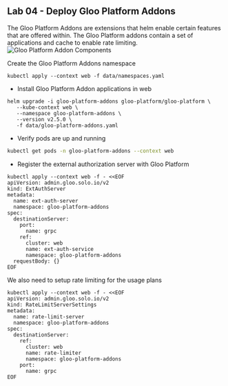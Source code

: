 ## Lab 04 - Deploy Gloo Platform Addons <a name="lab-04---deploy-gloo-platform-addons-"></a>

The Gloo Platform Addons are extensions that helm enable certain features that are offered within. The Gloo Platform addons contain a set of applications and cache to enable rate limiting.
![Gloo Platform Addon Components](images/gloo-platform-addons.png)

Create the Gloo Platform Addons namespace
```shell
kubectl apply --context web -f data/namespaces.yaml
```

* Install Gloo Platform Addon applications in web
```shell
helm upgrade -i gloo-platform-addons gloo-platform/gloo-platform \
   --kube-context web \
   --namespace gloo-platform-addons \
   --version v2.5.0 \
   -f data/gloo-platform-addons.yaml
```

* Verify pods are up and running
```bash
kubectl get pods -n gloo-platform-addons --context web
```

* Register the external authorization server with Gloo Platform
```shell
kubectl apply --context web -f - <<EOF
apiVersion: admin.gloo.solo.io/v2
kind: ExtAuthServer
metadata:
  name: ext-auth-server
  namespace: gloo-platform-addons
spec:
  destinationServer:
    port:
      name: grpc
    ref:
      cluster: web
      name: ext-auth-service
      namespace: gloo-platform-addons
  requestBody: {}
EOF
```

We also need to setup rate limiting for the usage plans
```shell
kubectl apply --context web -f - <<EOF
apiVersion: admin.gloo.solo.io/v2
kind: RateLimitServerSettings
metadata:
  name: rate-limit-server
  namespace: gloo-platform-addons
spec:
  destinationServer:
    ref:
      cluster: web
      name: rate-limiter
      namespace: gloo-platform-addons
    port:
      name: grpc
EOF
```